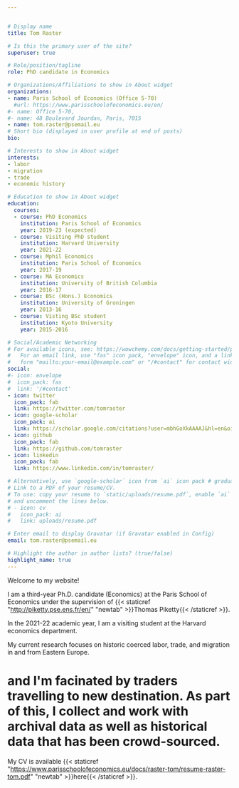 ```yaml
---


# Display name
title: Tom Raster

# Is this the primary user of the site?
superuser: true

# Role/position/tagline
role: PhD candidate in Economics

# Organizations/Affiliations to show in About widget
organizations:
- name: Paris School of Economics (Office 5-70)
  #url: https://www.parisschoolofeconomics.eu/en/
#- name: Office 5-70,
#- name: 48 Boulevard Jourdan, Paris, 7015
- name: tom.raster@psemail.eu
# Short bio (displayed in user profile at end of posts)
bio: 

# Interests to show in About widget
interests:
- labor
- migration
- trade
- economic history

# Education to show in About widget
education:
  courses:
  - course: PhD Economics
    institution: Paris School of Economics
    year: 2019-23 (expected)
  - course: Visiting PhD student
    institution: Harvard University
    year: 2021-22
  - course: Mphil Economics
    institution: Paris School of Economics
    year: 2017-19
  - course: MA Economics
    institution: University of British Columbia
    year: 2016-17
  - course: BSc (Hons.) Economics
    institution: University of Groningen
    year: 2013-16
  - course: Visting BSc student
    institution: Kyoto University
    year: 2015-2016

# Social/Academic Networking
# For available icons, see: https://wowchemy.com/docs/getting-started/page-builder/#icons
#   For an email link, use "fas" icon pack, "envelope" icon, and a link in the
#   form "mailto:your-email@example.com" or "/#contact" for contact widget.
social:
#- icon: envelope
#  icon_pack: fas
#  link: '/#contact'
- icon: twitter
  icon_pack: fab
  link: https://twitter.com/tomraster
- icon: google-scholar  
  icon_pack: ai
  link: https://scholar.google.com/citations?user=mbhGoXkAAAAJ&hl=en&oi=ao
- icon: github
  icon_pack: fab
  link: https://github.com/tomraster
- icon: linkedin
  icon_pack: fab
  link: https://www.linkedin.com/in/tomraster/

# Alternatively, use `google-scholar` icon from `ai` icon pack # graduation-cap
# Link to a PDF of your resume/CV.
# To use: copy your resume to `static/uploads/resume.pdf`, enable `ai` icons in `params.toml`, 
# and uncomment the lines below.
# - icon: cv
#   icon_pack: ai
#   link: uploads/resume.pdf

# Enter email to display Gravatar (if Gravatar enabled in Config)
email: tom.raster@psemail.eu

# Highlight the author in author lists? (true/false)
highlight_name: true
---
```


Welcome to my website!

I am a third-year Ph.D. candidate (Economics) at the Paris School of Economics under the supervision of {{< staticref "http://piketty.pse.ens.fr/en/" "newtab" >}}Thomas Piketty{{< /staticref >}}. 

In the 2021-22 academic year, I am a visiting student at the Harvard economics department.

My current research focuses on historic coerced labor, trade, and migration in and from Eastern Europe.

# and I'm facinated by traders travelling to new destination. As part of this, I collect and work with archival data as well as historical data that has been crowd-sourced. 

My CV is available {{< staticref "https://www.parisschoolofeconomics.eu/docs/raster-tom/resume-raster-tom.pdf" "newtab" >}}here{{< /staticref >}}.
